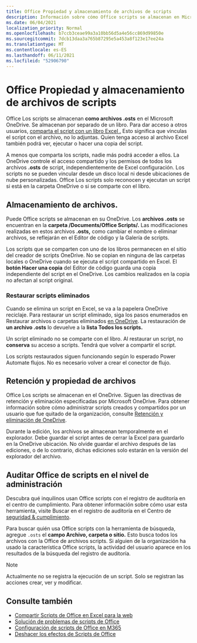 ```yaml
---
title: Office Propiedad y almacenamiento de archivos de scripts
description: Información sobre cómo Office scripts se almacenan en Microsoft OneDrive y se transfieren entre propietarios.
ms.date: 06/04/2021
localization_priority: Normal
ms.openlocfilehash: b7ccb3ceae99a3a10bb56d5a4e56cc869d99850e
ms.sourcegitcommit: 7dcb13daa3a765b87295e5a453a8f123e17ee24a
ms.translationtype: MT
ms.contentlocale: es-ES
ms.lasthandoff: 06/11/2021
ms.locfileid: "52906790"
---
```

# <a name="office-scripts-file-storage-and-ownership"></a>Office Propiedad y almacenamiento de archivos de scripts

Office Los scripts se almacenan **como archivos .osts** en el Microsoft OneDrive. Se almacenan por separado de un libro. Para dar acceso a otros usuarios, [comparta el script con un libro Excel .](excel.md#sharing-scripts) Esto significa que vinculas el script con el archivo, no lo adjuntas. Quien tenga acceso al archivo Excel también podrá ver, ejecutar o hacer una copia del script.

A menos que comparta los scripts, nadie más podrá acceder a ellos. La OneDrive controle el acceso compartido y los permisos de todos los archivos **.osts** de script, independientemente de Excel configuración. Los scripts no se pueden vincular desde un disco local ni desde ubicaciones de nube personalizadas. Office Los scripts solo reconocen y ejecutan un script si está en la carpeta OneDrive o si se comparte con el libro.

## <a name="file-storage"></a>Almacenamiento de archivos.

Puede Office scripts se almacenan en su OneDrive. Los **archivos .osts** se encuentran en la **carpeta /Documents/Office Scripts/.** Las modificaciones realizadas en estos archivos **.osts,** como cambiar el nombre o eliminar archivos, se reflejarán en el Editor de código y la Galería de scripts.

Los scripts que se comparten con uno de los libros permanecen en el sitio del creador de scripts OneDrive. No se copian en ninguna de las carpetas locales o OneDrive cuando se ejecuta el script compartido en Excel. El **botón Hacer una copia** del Editor de código guarda una copia independiente del script en el OneDrive. Los cambios realizados en la copia no afectan al script original.

### <a name="restore-deleted-scripts"></a>Restaurar scripts eliminados

Cuando se elimina un script en Excel, se va a la papelera OneDrive reciclaje. Para restaurar un script eliminado, siga los pasos enumerados en Restaurar archivos o carpetas eliminados [en OneDrive](https://support.microsoft.com/office/restore-deleted-files-or-folders-in-onedrive-949ada80-0026-4db3-a953-c99083e6a84f). La restauración de **un archivo .osts** lo devuelve a la **lista Todos los scripts.**

Un script eliminado no se comparte con el libro. Al restaurar un script, no **conserva** su acceso a scripts. Tendrá que volver a compartir el script.

Los scripts restaurados siguen funcionando según lo esperado Power Automate flujos. No es necesario volver a crear el conector de flujo.

## <a name="file-ownership-and-retention"></a>Retención y propiedad de archivos

Office Los scripts se almacenan en el OneDrive. Siguen las directivas de retención y eliminación especificadas por Microsoft OneDrive. Para obtener información sobre cómo administrar scripts creados y compartidos por un usuario que fue quitado de la organización, consulte [Retención y eliminación de OneDrive](/onedrive/retention-and-deletion).

Durante la edición, los archivos se almacenan temporalmente en el explorador. Debe guardar el script antes de cerrar la Excel para guardarlo en la OneDrive ubicación. No olvide guardar el archivo después de las ediciones, o de lo contrario, dichas ediciones solo estarán en la versión del explorador del archivo.

## <a name="audit-office-scripts-usage-at-the-admin-level"></a>Auditar Office de scripts en el nivel de administración

Descubra qué inquilinos usan Office scripts con el registro de auditoría en el centro de cumplimiento. Para obtener información sobre cómo usar esta herramienta, visite Buscar en el registro de auditoría en el Centro de [seguridad & cumplimiento](/microsoft-365/compliance/search-the-audit-log-in-security-and-compliance?view=o365-worldwide&preserve-view=true#search-the-audit-log).

Para buscar quién usa Office scripts con la herramienta de búsqueda, agregue `.osts` el **campo Archivo, carpeta o sitio.** Esto busca todos los archivos con la Office de archivos scripts. Si alguien de la organización ha usado la característica Office scripts, la actividad del usuario aparece en los resultados de la búsqueda del registro de auditoría.

> [!NOTE]
> Actualmente no se registra la ejecución de un script. Solo se registran las acciones crear, ver y modificar.

## <a name="see-also"></a>Consulte también

- [Compartir Scripts de Office en Excel para la web](https://support.microsoft.com/office/sharing-office-scripts-in-excel-for-the-web-226eddbc-3a44-4540-acfe-fccda3d1122b)
- [Solución de problemas de scripts de Office](../testing/troubleshooting.md)
- [Configuración de scripts de Office en M365](https://support.office.com/article/office-scripts-settings-in-m365-19d3c51a-6ca2-40ab-978d-60fa49554dcf)
- [Deshacer los efectos de Scripts de Office](../testing/undo.md)
